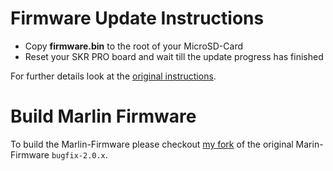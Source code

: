 # Firmware Update Instructions

- Copy **firmware.bin** to the root of your MicroSD-Card
- Reset your SKR PRO board and wait till the update progress has finished

For further details look at the [original instructions](../../../blob/develop/Docs/3rd-Party/SKR%20PRO%20V1.1%20user%20manual%20v1.1.pdf).

# Build Marlin Firmware

To build the Marlin-Firmware please checkout [my fork](https://github.com/sensenmann/Franken-10-Marlin) of the original Marin-Firmware `bugfix-2.0.x`.
